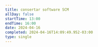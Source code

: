 ```yaml
---
title: consertar software SCM
allDay: false
startTime: 13:00
endTime: 16:00
date: 2024-04-16
completed: 2024-04-16T14:09:49.952-03:00
type: single
---
```

